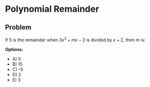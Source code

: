 # Polynomial Remainder

## Problem

If 5 is the remainder when $3x^2 + mx - 2$ is divided by $x + 2$, then $m$ is:

**Options:**
- A) 5
- B) 15
- C) –5
- D) 2
- E) 3
